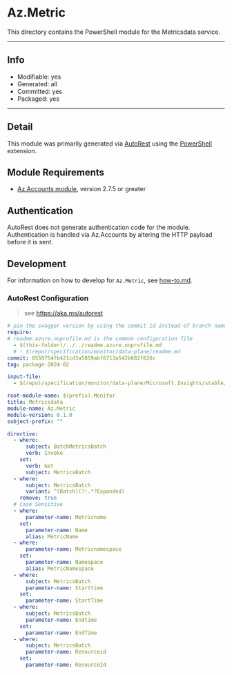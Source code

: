 <!-- region Generated -->
# Az.Metric
This directory contains the PowerShell module for the Metricsdata service.

---
## Info
- Modifiable: yes
- Generated: all
- Committed: yes
- Packaged: yes

---
## Detail
This module was primarily generated via [AutoRest](https://github.com/Azure/autorest) using the [PowerShell](https://github.com/Azure/autorest.powershell) extension.

## Module Requirements
- [Az.Accounts module](https://www.powershellgallery.com/packages/Az.Accounts/), version 2.7.5 or greater

## Authentication
AutoRest does not generate authentication code for the module. Authentication is handled via Az.Accounts by altering the HTTP payload before it is sent.

## Development
For information on how to develop for `Az.Metric`, see [how-to.md](how-to.md).
<!-- endregion -->

### AutoRest Configuration
> see https://aka.ms/autorest

```yaml
# pin the swagger version by using the commit id instead of branch name
require:
# readme.azure.noprofile.md is the common configuration file
  - $(this-folder)/../../readme.azure.noprofile.md
  # - $(repo)/specification/monitor/data-plane/readme.md
commit: 0550754fb421cd3a5859abf6713a542b682f626c
tag: package-2024-02

input-file:
  - $(repo)/specification/monitor/data-plane/Microsoft.Insights/stable/2024-02-01/metricBatch.json

root-module-name: $(prefix).Monitor
title: Metricsdata
module-name: Az.Metric
module-version: 0.1.0
subject-prefix: ""

directive:
  - where:
      subject: BatchMetricsBatch
      verb: Invoke
    set:
      verb: Get
      subject: MetricsBatch
  - where:
      subject: MetricsBatch
      variant: ^(Batch)(?!.*?Expanded)
    remove: true
  # Case Sensitive
  - where:
      parameter-name: Metricname
    set:
      parameter-name: Name
      alias: MetricName
  - where:
      parameter-name: Metricnamespace
    set:
      parameter-name: Namespace
      alias: MetricNamespace
  - where:
      subject: MetricsBatch
      parameter-name: Starttime
    set:
      parameter-name: StartTime
  - where:
      subject: MetricsBatch
      parameter-name: Endtime
    set:
      parameter-name: EndTime
  - where:
      subject: MetricsBatch
      parameter-name: Resourceid
    set:
      parameter-name: ResourceId
